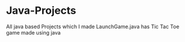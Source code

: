 # Java-Projects
All java based Projects which I made
LaunchGame.java has Tic Tac Toe game made using java
